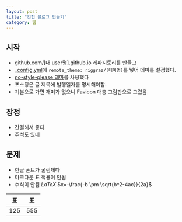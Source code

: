 ```yaml
---
layout: post
title: "깃헙 블로그 만들기"
category: 웹
---
```


## 시작

- github.com/\[내 user명\].github.io 레파지토리를 만들고
- [_config.yml](../comfig.yml)에 `remote_theme: riggraz/[테마명]`를 넣어 테마를 설정했다. 
- [no-style-please 테마](https://github.com/riggraz/no-style-please)를 사용했다
- 포스팅은 글 제목에 발행일자를 명시해야함.
- 기본으로 가면 재미가 없으니 Favicon 대충 그림판으로 그렸음

## 장정

- 간결해서 좋다.
- 주석도 있네

## 문제


- 한글 폰트가 굴림체다
- 마크다운 표 적용이 안됨
- 수식이 안됨 $LaTeX$ $x=-\frac{-b \pm \sqrt{b^2-4ac}}{2a}$

|표|표|
|---|---|
|125|555|
